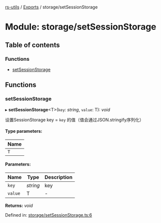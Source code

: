 [rs-utils](../README.md) / [Exports](../modules.md) / storage/setSessionStorage

# Module: storage/setSessionStorage

## Table of contents

### Functions

- [setSessionStorage](storage_setsessionstorage.md#setsessionstorage)

## Functions

### setSessionStorage

▸ **setSessionStorage**<T\>(`key`: *string*, `value`: T): *void*

设置SessionStorage key = `key` 的值（值会通过JSON.stringify序列化）

#### Type parameters:

Name |
------ |
`T` |

#### Parameters:

Name | Type | Description |
------ | ------ | ------ |
`key` | *string* | key   |
`value` | T | - |

**Returns:** *void*

Defined in: [storage/setSessionStorage.ts:6](https://github.com/HanZhaorz/rs-utils/blob/b14f015/src/storage/setSessionStorage.ts#L6)
